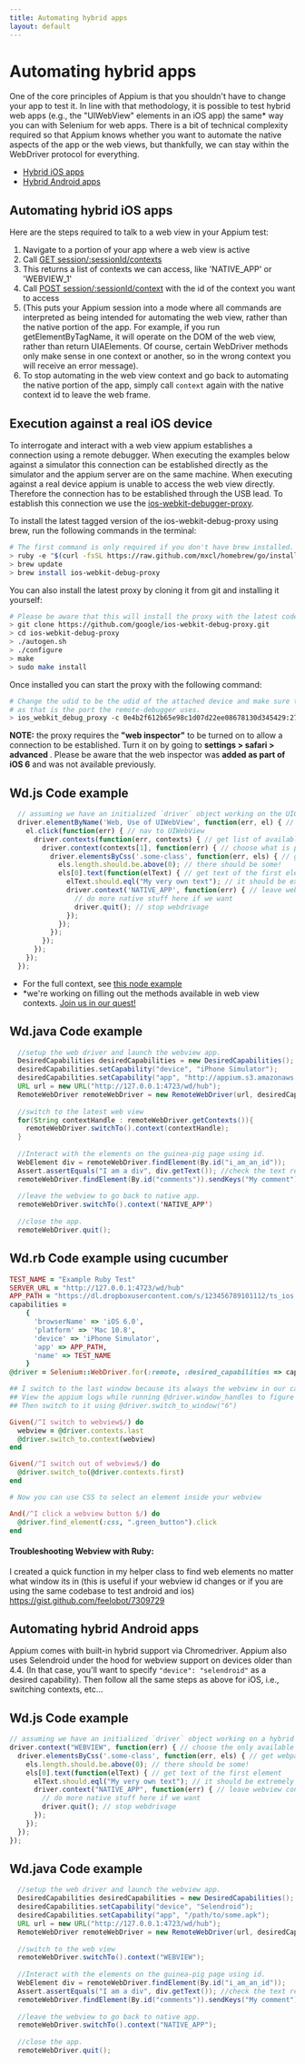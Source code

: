 ```yaml
---
title: Automating hybrid apps
layout: default
---
```


Automating hybrid apps
======================

One of the core principles of Appium is that you shouldn't have to change your app to test it. In line with that methodology, it is possible to test hybrid web apps (e.g., the "UIWebView" elements in an iOS app) the same* way you can with Selenium for web apps. There is a bit of technical complexity required so that Appium knows whether you want to automate the native aspects of the app or the web views, but thankfully, we can stay within the WebDriver protocol for everything.

*  [Hybrid iOS apps](#ios)
*  [Hybrid Android apps](#android)

<a name="ios"></a>Automating hybrid iOS apps
--------------------------

Here are the steps required to talk to a web view in your Appium test:

1.  Navigate to a portion of your app where a web view is active
1.  Call [GET session/:sessionId/contexts](https://code.google.com/p/selenium/source/browse/spec-draft.md?repo=mobile)
1.  This returns a list of contexts we can access, like 'NATIVE_APP' or 'WEBVIEW_1'
1.  Call [POST session/:sessionId/context](https://code.google.com/p/selenium/source/browse/spec-draft.md?repo=mobile) with the id of the context you want to access
1.  (This puts your Appium session into a mode where all commands are interpreted as being intended for automating the web view, rather than the native portion of the app. For example, if you run getElementByTagName, it will operate on the DOM of the web view, rather than return UIAElements. Of course, certain WebDriver methods only make sense in one context or another, so in the wrong context you will receive an error message).
1.  To stop automating in the web view context and go back to automating the native portion of the app, simply call `context` again with the native context id to leave the web frame.

## Execution against a real iOS device

To interrogate and interact with a web view appium establishes a connection using a remote debugger. When executing the examples below against a simulator this connection can be established directly as the simulator and the appium server are on the same machine. When executing against a real device appium is unable to access the web view directly. Therefore the connection has to be established through the USB lead. To establish this connection we use the [ios-webkit-debugger-proxy](https://github.com/google/ios-webkit-debug-proxy).

To install the latest tagged version of the ios-webkit-debug-proxy using brew, run the following commands in the terminal:

``` bash
# The first command is only required if you don't have brew installed.
> ruby -e "$(curl -fsSL https://raw.github.com/mxcl/homebrew/go/install)"
> brew update
> brew install ios-webkit-debug-proxy
```

You can also install the latest proxy by cloning it from git and installing it yourself:

``` bash
# Please be aware that this will install the proxy with the latest code (and not a tagged version).
> git clone https://github.com/google/ios-webkit-debug-proxy.git
> cd ios-webkit-debug-proxy
> ./autogen.sh
> ./configure
> make
> sudo make install
```

Once installed you can start the proxy with the following command:

``` bash
# Change the udid to be the udid of the attached device and make sure to set the port to 27753 
# as that is the port the remote-debugger uses.
> ios_webkit_debug_proxy -c 0e4b2f612b65e98c1d07d22ee08678130d345429:27753 -d
``` 

<b>NOTE:</b> the proxy requires the <b>"web inspector"</b> to be turned on to allow a connection to be established. Turn it on by going to <b> settings > safari > advanced </b>. Please be aware that the web inspector was <b>added as part of iOS 6</b> and was not available previously.

## Wd.js Code example

```js
  // assuming we have an initialized `driver` object working on the UICatalog app
  driver.elementByName('Web, Use of UIWebView', function(err, el) { // find button to nav to view
    el.click(function(err) { // nav to UIWebView
      driver.contexts(function(err, contexts) { // get list of available views
        driver.context(contexts[1], function(err) { // choose what is probably the webview context
          driver.elementsByCss('.some-class', function(err, els) { // get webpage elements by css
            els.length.should.be.above(0); // there should be some!
            els[0].text(function(elText) { // get text of the first element
              elText.should.eql("My very own text"); // it should be extremely personal and awesome
              driver.context('NATIVE_APP', function(err) { // leave webview context
                // do more native stuff here if we want
                driver.quit(); // stop webdrivage
              });
            });
          });
        });
      });
    });
  });
```

* For the full context, see [this node example](https://github.com/appium/appium/blob/master/sample-code/examples/node/hybrid.js)
* *we're working on filling out the methods available in web view contexts. [Join us in our quest!](http://appium.io/get-involved.html)

## Wd.java Code example

```java
  //setup the web driver and launch the webview app.
  DesiredCapabilities desiredCapabilities = new DesiredCapabilities();
  desiredCapabilities.setCapability("device", "iPhone Simulator");
  desiredCapabilities.setCapability("app", "http://appium.s3.amazonaws.com/WebViewApp6.0.app.zip");  
  URL url = new URL("http://127.0.0.1:4723/wd/hub");
  RemoteWebDriver remoteWebDriver = new RemoteWebDriver(url, desiredCapabilities);
  
  //switch to the latest web view
  for(String contextHandle : remoteWebDriver.getContexts()){
    remoteWebDriver.switchTo().context(contextHandle);
  }
  
  //Interact with the elements on the guinea-pig page using id.
  WebElement div = remoteWebDriver.findElement(By.id("i_am_an_id"));
  Assert.assertEquals("I am a div", div.getText()); //check the text retrieved matches expected value
  remoteWebDriver.findElement(By.id("comments")).sendKeys("My comment"); //populate the comments field by id.
  
  //leave the webview to go back to native app.
  remoteWebDriver.switchTo().context('NATIVE_APP')
  
  //close the app.
  remoteWebDriver.quit();
```

## Wd.rb Code example using cucumber

```ruby
TEST_NAME = "Example Ruby Test"
SERVER_URL = "http://127.0.0.1:4723/wd/hub" 
APP_PATH = "https://dl.dropboxusercontent.com/s/123456789101112/ts_ios.zip"
capabilities =
    {
      'browserName' => 'iOS 6.0',
      'platform' => 'Mac 10.8',
      'device' => 'iPhone Simulator',
      'app' => APP_PATH,
      'name' => TEST_NAME
    }
@driver = Selenium::WebDriver.for(:remote, :desired_capabilities => capabilities, :url => SERVER_URL)

## I switch to the last window because its always the webview in our case, in other cases you may need to specify a window number
## View the appium logs while running @driver.window_handles to figure out which window is the one you want and find the associated number
## Then switch to it using @driver.switch_to_window("6")

Given(/^I switch to webview$/) do 
  webview = @driver.contexts.last
  @driver.switch_to.context(webview)
end

Given(/^I switch out of webview$/) do
  @driver.switch_to(@driver.contexts.first)    
end

# Now you can use CSS to select an element inside your webview

And(/^I click a webview button $/) do
  @driver.find_element(:css, ".green_button").click
end
```

#### Troubleshooting Webview with Ruby:
I created a quick function in my helper class to find web elements no matter what window its in (this is useful if your webview id changes or if you are using the same codebase to test android and ios)
https://gist.github.com/feelobot/7309729

<a name="android"></a>Automating hybrid Android apps
--------------------------

Appium comes with built-in hybrid support via Chromedriver. Appium also uses Selendroid under the hood for webview support on devices older than 4.4. (In that case, you'll want to specify `"device": "selendroid"` as a desired capability). Then follow all the same steps as above for iOS, i.e., switching contexts, etc...

## Wd.js Code example

```js
// assuming we have an initialized `driver` object working on a hybrid app
driver.context("WEBVIEW", function(err) { // choose the only available view
  driver.elementsByCss('.some-class', function(err, els) { // get webpage elements by css
    els.length.should.be.above(0); // there should be some!
    els[0].text(function(elText) { // get text of the first element
      elText.should.eql("My very own text"); // it should be extremely personal and awesome
      driver.context("NATIVE_APP", function(err) { // leave webview context
        // do more native stuff here if we want
        driver.quit(); // stop webdrivage
      });
    });
  });
});
```

## Wd.java Code example

```java
  //setup the web driver and launch the webview app.
  DesiredCapabilities desiredCapabilities = new DesiredCapabilities();
  desiredCapabilities.setCapability("device", "Selendroid");
  desiredCapabilities.setCapability("app", "/path/to/some.apk");  
  URL url = new URL("http://127.0.0.1:4723/wd/hub");
  RemoteWebDriver remoteWebDriver = new RemoteWebDriver(url, desiredCapabilities);
  
  //switch to the web view
  remoteWebDriver.switchTo().context("WEBVIEW");
  
  //Interact with the elements on the guinea-pig page using id.
  WebElement div = remoteWebDriver.findElement(By.id("i_am_an_id"));
  Assert.assertEquals("I am a div", div.getText()); //check the text retrieved matches expected value
  remoteWebDriver.findElement(By.id("comments")).sendKeys("My comment"); //populate the comments field by id.
  
  //leave the webview to go back to native app.
  remoteWebDriver.switchTo().context("NATIVE_APP");
  
  //close the app.
  remoteWebDriver.quit();
```